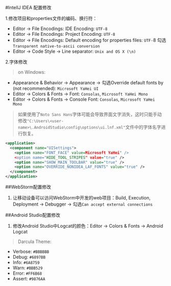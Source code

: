 #IntellJ IDEA 配置修改

1.修改项目和properties文件的编码、换行符：
- Editor -> File Encodings: IDE Encoding: `UTF-8`
- Editor -> File Encodings: Project Encoding: `UTF-8`
- Editor -> File Encodings: Default encoding for properties files: `UTF-`8 勾选`Transparent native-to-ascii conversion`
- Editor -> Code Style -> Line separator: `Unix and OS X (\n)`

2.字体修改  
> on Windows:

- Appearance & Behavior -> Appearance -> 勾选Override default fonts by (not recommended): `Microsoft YaHei UI`
- Editor -> Colors & Fonts -> Font: `Consolas`, `Microsoft YaHei Mono`
- Editor -> Colors & Fonts -> Console Font: `Consolas`, `Microsoft YaHei Mono`

> 如果使用了`Noto Sans Hans`字体可能会导致界面文字消失，这时只能手动修改`"C:\Users\<user-name>\.AndroidStudio\config\options\ui.lnf.xml"`文件中的字体名字进行恢复。
``` xml
<application>
  <component name="UISettings">
    <option name="FONT_FACE" value=Microsoft YaHei" />
    <option name="HIDE_TOOL_STRIPES" value="true" />
    <option name="SHOW_MAIN_TOOLBAR" value="true" />
    <option name="OVERRIDE_NONIDEA_LAF_FONTS" value="true" />
  </component>
</application>
```

##WebStorm配置修改
1. 让移动设备可以访问WebStorm中开发的web项目：Build, Execution, Deployment -> Debugger -> 勾选`Can accept external connections`

##Android Studio配置修改
1. 修改Android Studio中Logcat的颜色：Editor -> Colors & Fonts -> Android Logcat  
>Darcula Theme:

 - Verbose: `#BBBBBB`
 - Debug: `#6897BB`
 - Info: `#6A8759`
 - Warn: `#BBB529`
 - Error: `#FF6B68`
 - Assert: `#9876AA`

